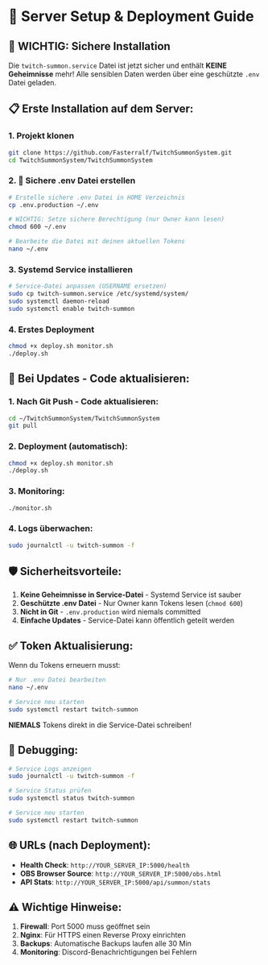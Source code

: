 # 🚀 Server Setup & Deployment Guide

## 🔐 WICHTIG: Sichere Installation

Die `twitch-summon.service` Datei ist jetzt sicher und enthält **KEINE Geheimnisse** mehr!
Alle sensiblen Daten werden über eine geschützte `.env` Datei geladen.

## 📋 Erste Installation auf dem Server:

### 1. Projekt klonen
```bash
git clone https://github.com/Fasterralf/TwitchSummonSystem.git
cd TwitchSummonSystem/TwitchSummonSystem
```

### 2. 🔐 Sichere .env Datei erstellen
```bash
# Erstelle sichere .env Datei in HOME Verzeichnis
cp .env.production ~/.env

# WICHTIG: Setze sichere Berechtigung (nur Owner kann lesen)
chmod 600 ~/.env

# Bearbeite die Datei mit deinen aktuellen Tokens
nano ~/.env
```

### 3. Systemd Service installieren
```bash
# Service-Datei anpassen (USERNAME ersetzen)
sudo cp twitch-summon.service /etc/systemd/system/
sudo systemctl daemon-reload
sudo systemctl enable twitch-summon
```

### 4. Erstes Deployment
```bash
chmod +x deploy.sh monitor.sh
./deploy.sh
```

## 🔄 Bei Updates - Code aktualisieren:

### 1. Nach Git Push - Code aktualisieren:
```bash
cd ~/TwitchSummonSystem/TwitchSummonSystem
git pull
```

### 2. Deployment (automatisch):
```bash
chmod +x deploy.sh monitor.sh
./deploy.sh
```

### 3. Monitoring:
```bash
./monitor.sh
```

### 4. Logs überwachen:
```bash
sudo journalctl -u twitch-summon -f
```

## 🛡️ Sicherheitsvorteile:

1. **Keine Geheimnisse in Service-Datei** - Systemd Service ist sauber
2. **Geschützte .env Datei** - Nur Owner kann Tokens lesen (`chmod 600`)
3. **Nicht in Git** - `.env.production` wird niemals committed
4. **Einfache Updates** - Service-Datei kann öffentlich geteilt werden

## ✅ Token Aktualisierung:

Wenn du Tokens erneuern musst:
```bash
# Nur .env Datei bearbeiten
nano ~/.env

# Service neu starten
sudo systemctl restart twitch-summon
```

**NIEMALS** Tokens direkt in die Service-Datei schreiben!

## 🔧 Debugging:

```bash
# Service Logs anzeigen
sudo journalctl -u twitch-summon -f

# Service Status prüfen
sudo systemctl status twitch-summon

# Service neu starten
sudo systemctl restart twitch-summon
```

## 🌐 URLs (nach Deployment):

- **Health Check**: `http://YOUR_SERVER_IP:5000/health`
- **OBS Browser Source**: `http://YOUR_SERVER_IP:5000/obs.html`  
- **API Stats**: `http://YOUR_SERVER_IP:5000/api/summon/stats`

## ⚠️ Wichtige Hinweise:

1. **Firewall**: Port 5000 muss geöffnet sein
2. **Nginx**: Für HTTPS einen Reverse Proxy einrichten
3. **Backups**: Automatische Backups laufen alle 30 Min
4. **Monitoring**: Discord-Benachrichtigungen bei Fehlern
